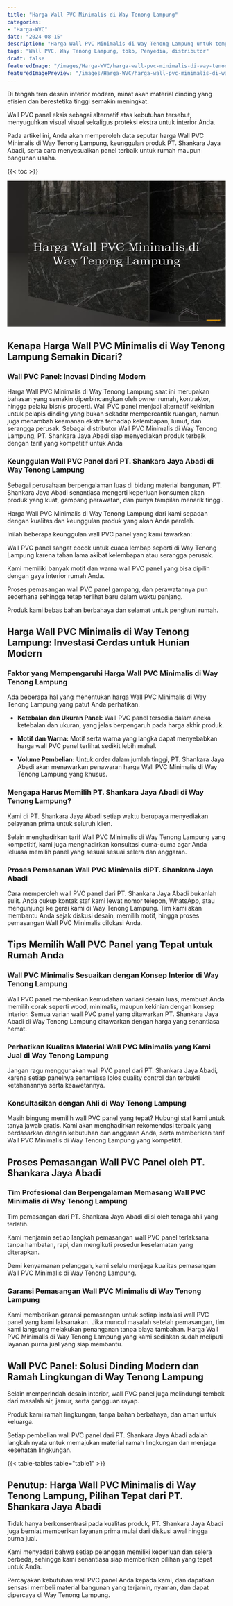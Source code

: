 ```yaml
---
title: "Harga Wall PVC Minimalis di Way Tenong Lampung"
categories:
- "Harga-WVC"
date: "2024-08-15"
description: "Harga Wall PVC Minimalis di Way Tenong Lampung untuk tempat tinggal, kantor, dan toko. Panel berkualitas, variasi motif, pilihan warna menarik, beserta jasa penempatan dikerjakan oleh teknisi ahli serta kepastian resmi!|Jasa penjualan Wall PVC Minimalis di Way Tenong Lampung bagi keperluan tempat tinggal, office, maupun gerai, beserta produk berkualitas dan penempatan oleh tenaga ahli profesional serta jaminan resmi.|Alternatif Wall PVC Minimalis di Way Tenong Lampung yang terpercaya bagi hunian, perkantoran, serta gerai, dengan panel terbaik dan penempatan dikerjakan oleh teknisi ahli serta kepastian resmi.|Penyediaan Wall PVC Minimalis di Way Tenong Lampung bagi rumah, perkantoran, dan ritel, dengan produk berkualitas dan penempatan oleh tim berpengalaman, dilengkapi beserta kepastian resmi.}"
tags: "Wall PVC, Way Tenong Lampung, toko, Penyedia, distributor"
draft: false
featuredImage: "/images/Harga-WVC/harga-wall-pvc-minimalis-di-way-tenong-lampung.png"
featuredImagePreview: "/images/Harga-WVC/harga-wall-pvc-minimalis-di-way-tenong-lampung.png"
---
```


Di tengah tren desain interior modern, minat akan material dinding yang efisien dan berestetika tinggi semakin meningkat.

Wall PVC panel eksis sebagai alternatif atas kebutuhan tersebut, menyuguhkan visual visual sekaligus proteksi ekstra untuk interior Anda.

Pada artikel ini, Anda akan memperoleh data seputar harga Wall PVC Minimalis di Way Tenong Lampung, keunggulan produk PT. Shankara Jaya Abadi, serta cara menyesuaikan panel terbaik untuk rumah maupun bangunan usaha.

{{< toc >}}

![Harga Wall PVC Minimalis di Way Tenong Lampung](/images/Harga-WVC/Harga-Wall-PVC-Minimalis-di-Way-Tenong-Lampung.png)

## Kenapa Harga Wall PVC Minimalis di Way Tenong Lampung Semakin Dicari?

### Wall PVC Panel: Inovasi Dinding Modern

Harga Wall PVC Minimalis di Way Tenong Lampung saat ini merupakan bahasan yang semakin diperbincangkan oleh owner rumah, kontraktor, hingga pelaku bisnis properti. Wall PVC panel menjadi alternatif kekinian untuk pelapis dinding yang bukan sekadar mempercantik ruangan, namun juga menambah keamanan ekstra terhadap kelembapan, lumut, dan serangga perusak. Sebagai distributor Wall PVC Minimalis di Way Tenong Lampung, PT. Shankara Jaya Abadi siap menyediakan produk terbaik dengan tarif yang kompetitif untuk Anda

### Keunggulan Wall PVC Panel dari PT. Shankara Jaya Abadi di Way Tenong Lampung

Sebagai perusahaan berpengalaman luas di bidang material bangunan, PT. Shankara Jaya Abadi senantiasa mengerti keperluan konsumen akan produk yang kuat, gampang perawatan, dan punya tampilan menarik tinggi.

Harga Wall PVC Minimalis di Way Tenong Lampung dari kami sepadan dengan kualitas dan keunggulan produk yang akan Anda peroleh.

Inilah beberapa keunggulan wall PVC panel yang kami tawarkan:

Wall PVC panel sangat cocok untuk cuaca lembap seperti di Way Tenong Lampung karena tahan lama akibat kelembapan atau serangga perusak.

Kami memiliki banyak motif dan warna wall PVC panel yang bisa dipilih dengan gaya interior rumah Anda.

Proses pemasangan wall PVC panel gampang, dan perawatannya pun sederhana sehingga tetap terlihat baru dalam waktu panjang.

Produk kami bebas bahan berbahaya dan selamat untuk penghuni rumah.

## Harga Wall PVC Minimalis di Way Tenong Lampung: Investasi Cerdas untuk Hunian Modern

### Faktor yang Mempengaruhi Harga Wall PVC Minimalis di Way Tenong Lampung

Ada beberapa hal yang menentukan harga Wall PVC Minimalis di Way Tenong Lampung yang patut Anda perhatikan.

- **Ketebalan dan Ukuran Panel:** Wall PVC panel tersedia dalam aneka ketebalan dan ukuran, yang jelas berpengaruh pada harga akhir produk.

- **Motif dan Warna:** Motif serta warna yang langka dapat menyebabkan harga wall PVC panel terlihat sedikit lebih mahal.

- **Volume Pembelian:** Untuk order dalam jumlah tinggi, PT. Shankara Jaya Abadi akan menawarkan penawaran harga Wall PVC Minimalis di Way Tenong Lampung yang khusus.

### Mengapa Harus Memilih PT. Shankara Jaya Abadi di Way Tenong Lampung?

Kami di PT. Shankara Jaya Abadi setiap waktu berupaya menyediakan pelayanan prima untuk seluruh klien.

Selain menghadirkan tarif Wall PVC Minimalis di Way Tenong Lampung yang kompetitif, kami juga menghadirkan konsultasi cuma-cuma agar Anda leluasa memilih panel yang sesuai sesuai selera dan anggaran.

### Proses Pemesanan Wall PVC Minimalis diPT. Shankara Jaya Abadi

Cara memperoleh wall PVC panel dari PT. Shankara Jaya Abadi bukanlah sulit. Anda cukup kontak staf kami lewat nomor telepon, WhatsApp, atau mengunjungi ke gerai kami di Way Tenong Lampung. Tim kami akan membantu Anda sejak diskusi desain, memilih motif, hingga proses pemasangan Wall PVC Minimalis dilokasi Anda.

## Tips Memilih Wall PVC Panel yang Tepat untuk Rumah Anda

### Wall PVC Minimalis Sesuaikan dengan Konsep Interior di Way Tenong Lampung

Wall PVC panel memberikan kemudahan variasi desain luas, membuat Anda memilih corak seperti wood, minimalis, maupun kekinian dengan konsep interior. Semua varian wall PVC panel yang ditawarkan PT. Shankara Jaya Abadi di Way Tenong Lampung ditawarkan dengan harga yang senantiasa hemat.

### Perhatikan Kualitas Material Wall PVC Minimalis yang Kami Jual di Way Tenong Lampung

Jangan ragu menggunakan wall PVC panel dari PT. Shankara Jaya Abadi, karena setiap panelnya senantiasa lolos quality control dan terbukti ketahanannya serta keawetannya.

### Konsultasikan dengan Ahli di Way Tenong Lampung

Masih bingung memilih wall PVC panel yang tepat? Hubungi staf kami untuk tanya jawab gratis. Kami akan menghadirkan rekomendasi terbaik yang berdasarkan dengan kebutuhan dan anggaran Anda, serta memberikan tarif Wall PVC Minimalis di Way Tenong Lampung yang kompetitif.

## Proses Pemasangan Wall PVC Panel oleh PT. Shankara Jaya Abadi

### Tim Profesional dan Berpengalaman Memasang Wall PVC Minimalis di Way Tenong Lampung

Tim pemasangan dari PT. Shankara Jaya Abadi diisi oleh tenaga ahli yang terlatih.

Kami menjamin setiap langkah pemasangan wall PVC panel terlaksana tanpa hambatan, rapi, dan mengikuti prosedur keselamatan yang diterapkan.

Demi kenyamanan pelanggan, kami selalu menjaga kualitas pemasangan Wall PVC Minimalis di Way Tenong Lampung.

### Garansi Pemasangan Wall PVC Minimalis di Way Tenong Lampung

Kami memberikan garansi pemasangan untuk setiap instalasi wall PVC panel yang kami laksanakan. Jika muncul masalah setelah pemasangan, tim kami langsung melakukan penanganan tanpa biaya tambahan. Harga Wall PVC Minimalis di Way Tenong Lampung yang kami sediakan sudah meliputi layanan purna jual yang siap membantu.

## Wall PVC Panel: Solusi Dinding Modern dan Ramah Lingkungan di Way Tenong Lampung

Selain memperindah desain interior, wall PVC panel juga melindungi tembok dari masalah air, jamur, serta gangguan rayap.

Produk kami ramah lingkungan, tanpa bahan berbahaya, dan aman untuk keluarga.

Setiap pembelian wall PVC panel dari PT. Shankara Jaya Abadi adalah langkah nyata untuk memajukan material ramah lingkungan dan menjaga kesehatan lingkungan.

{{< table-tables table="table1" >}}

## Penutup: Harga Wall PVC Minimalis di Way Tenong Lampung, Pilihan Tepat dari PT. Shankara Jaya Abadi

Tidak hanya berkonsentrasi pada kualitas produk, PT. Shankara Jaya Abadi juga berniat memberikan layanan prima mulai dari diskusi awal hingga purna jual.

Kami menyadari bahwa setiap pelanggan memiliki keperluan dan selera berbeda, sehingga kami senantiasa siap memberikan pilihan yang tepat untuk Anda.

Percayakan kebutuhan wall PVC panel Anda kepada kami, dan dapatkan sensasi membeli material bangunan yang terjamin, nyaman, dan dapat dipercaya di Way Tenong Lampung.
